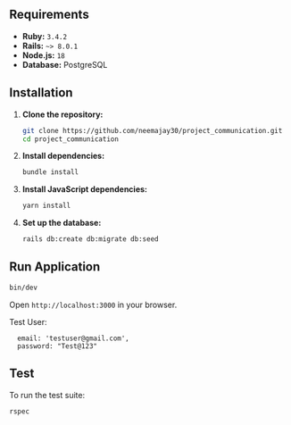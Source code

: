 ## Requirements
- **Ruby:** `3.4.2`
- **Rails:** `~> 8.0.1`
- **Node.js:** `18`
- **Database:** PostgreSQL

## Installation

1. **Clone the repository:**
   ```sh
   git clone https://github.com/neemajay30/project_communication.git
   cd project_communication
   ```

2. **Install dependencies:**
   ```sh
   bundle install
   ```

3. **Install JavaScript dependencies:**
   ```sh
   yarn install
   ```

4. **Set up the database:**
   ```sh
   rails db:create db:migrate db:seed
   ```

## Run Application
```sh
bin/dev
```

Open `http://localhost:3000` in your browser.

Test User:
```
  email: 'testuser@gmail.com',
  password: "Test@123"
```

## Test
To run the test suite:
```sh
rspec
```
